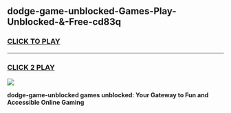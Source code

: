 
## dodge-game-unblocked-Games-Play-Unblocked-&-Free-cd83q
<h3>
<a href="https://premium76.site?title=dodge-game-unblocked&ref=24A">CLICK TO PLAY</a></h3>
<hr>

<h3>
<a href="https://premium76.site?title=dodge-game-unblocked&ref=24A">CLICK 2 PLAY</a>
  
</h3>

<a href="https://premium76.site?title=dodge-game-unblocked&ref=24A"><img src="https://clearcache.store/games.png"></a>


**dodge-game-unblocked games unblocked: Your Gateway to Fun and Accessible Online Gaming**
